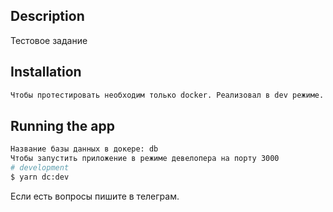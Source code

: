 ## Description

Тестовое задание

## Installation

```bash
Чтобы протестировать необходим только docker. Реализовал в dev режиме.
```

## Running the app

```bash
Название базы данных в докере: db
Чтобы запустить приложение в режиме девелопера на порту 3000
# development
$ yarn dc:dev
```

Если есть вопросы пишите в телеграм.
